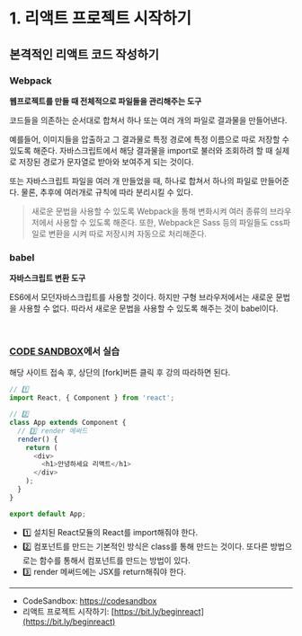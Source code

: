 # 1. 리액트 프로젝트 시작하기
## 본격적인 리액트 코드 작성하기
### Webpack
**웹프로젝트를 만들 때 전체적으로 파일들을 관리해주는 도구**

코드들을 의존하는 순서대로 합쳐서 하나 또는 여러 개의 파일로 결과물을 만들어낸다.

예를들어, 이미지들을 압출하고 그 결과물로 특정 경로에 특정 이름으로 따로 저장할 수 있도록 해준다. 자바스크립트에서 해당 결과물을 import로 불러와 조회하려 할 때 실제로 저장된 경로가 문자열로 받아와 보여주게 되는 것이다.

또는 자바스크립트 파일을 여러 개 만들었을 때, 하나로 합쳐서 하나의 파일로 만들어준다. 물론, 추후에 여러개로 규칙에 따라 분리시킬 수 있다.

> 새로운 문법을 사용할 수 있도록 Webpack을 통해 변화시켜 여러 종류의 브라우저에서 사용할 수 있도록 해준다. 
> 또한, Webpack은 Sass 등의 파일들도 css파일로 변환을 시켜 따로 저장시켜 자동으로 처리해준다.

### babel
**자바스크립트 변환 도구**

ES6에서 모던자바스크립트를 사용할 것이다. 하지만 구형 브라우저에서는 새로운 문법을 사용할 수 없다. 따라서 새로운 문법을 사용할 수 있도록 해주는 것이 babel이다.

<br/>

### [CODE SANDBOX](https://bit.ly/beginreact)에서 실습
해당 사이트 접속 후, 상단의 [fork]버튼 클릭 후 강의 따라하면 된다.

```javascript
// 1️⃣
import React, { Component } from 'react';

// 2️⃣
class App extends Component {
  // 3️⃣ render 메써드
  render() {
    return (
      <div>
        <h1>안녕하세요 리액트</h1>
      </div>
    );
  }
}

export default App;
```
- 1️⃣ 설치된 React모듈의 React를 import해줘야 한다.
- 2️⃣ 컴포넌트를 만드는 기본적인 방식은 class를 통해 만드는 것이다.
또다른 방법으로는 함수를 통해서 컴포넌트를 만드는 방법이 있다.
- 3️⃣ render 메써드에는 JSX를 return해줘야 한다.

***
  
- CodeSandbox: [https://codesandbox](https://codesandbox.io/s/4r6lqrlvj9) 
- 리액트 프로젝트 시작하기: [https://bit.ly/beginreact](https://bit.ly/beginreact)
